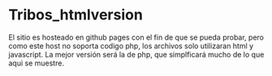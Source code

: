 # Tribos_htmlversion
 El sitio es hosteado en github pages con el fin de que se pueda probar, pero como este host no soporta codigo php, los archivos solo utilizaran html y javascript. La mejor versión será la de php, que simplficará mucho de lo que aqui se muestre.
